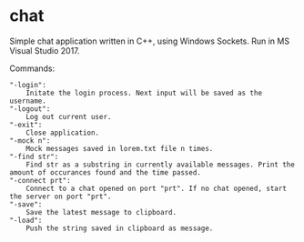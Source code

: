 # chat
  Simple chat application written in C++, using Windows Sockets.
  Run in MS Visual Studio 2017.
  
Commands:

	"-login":
		Initate the login process. Next input will be saved as the username.
	"-logout":
		Log out current user.
	"-exit":
		Close application.
	"-mock n":
		Mock messages saved in lorem.txt file n times.
	"-find str":
		Find str as a substring in currently available messages. Print the amount of occurances found and the time passed.
	"-connect prt":
		Connect to a chat opened on port "prt". If no chat opened, start the server on port "prt".
	"-save":
		Save the latest message to clipboard.
	"-load":
		Push the string saved in clipboard as message.
